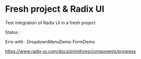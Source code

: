 # Fresh project & Radix UI

Test integration of Radix UI in a fresh project

Status :


Erro with :
 DropdownMenuDemo 
  FormDemo 


https://www.radix-ui.com/docs/primitives/components/progress
